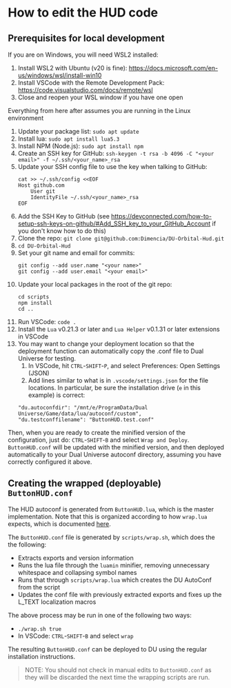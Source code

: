 # How to edit the HUD code

## Prerequisites for local development

If you are on Windows, you will need WSL2 installed:
1. Install WSL2 with Ubuntu (v20 is fine): https://docs.microsoft.com/en-us/windows/wsl/install-win10
1. Install VSCode with the Remote Development Pack: https://code.visualstudio.com/docs/remote/wsl
1. Close and reopen your WSL window if you have one open

Everything from here after assumes you are running in the Linux environment
1. Update your package list: `sudo apt update`
1. Install lua: `sudo apt install lua5.3`
1. Install NPM (Node.js): `sudo apt install npm`
1. Create an SSH key for GitHub: `ssh-keygen -t rsa -b 4096 -C "<your email>" -f ~/.ssh/<your_name>_rsa`
1. Update your SSH config file to use the key when talking to GitHub:
    ```
    cat >> ~/.ssh/config <<EOF
    Host github.com
        User git
        IdentityFile ~/.ssh/<your_name>_rsa
    EOF
    ```
1. Add the SSH Key to GitHub (see https://devconnected.com/how-to-setup-ssh-keys-on-github/#Add_SSH_key_to_your_GitHub_Account if you don't know how to do this)
1. Clone the repo: `git clone git@github.com:Dimencia/DU-Orbital-Hud.git`
1. `cd DU-Orbital-Hud`
1. Set your git name and email for commits:
    ```
    git config --add user.name "<your name>"
    git config --add user.email "<your email>"
    ```
1. Update your local packages in the root of the git repo:
    ```
    cd scripts
    npm install
    cd ..
    ```
1. Run VSCode: `code .`
1. Install the `Lua` v0.21.3 or later and `Lua Helper` v0.1.31 or later extensions in VSCode
1. You may want to change your deployment location so that the deployment function can automatically copy the .conf file to Dual Universe for testing.
    1. In VSCode, hit `CTRL`-`SHIFT`-`P`, and select Preferences: Open Settings (JSON)
    1. Add lines similar to what is in `.vscode/settings.json` for the file locations.  In particular, be sure the installation drive (`e` in this example) is correct:
    ```
    "du.autoconfdir": "/mnt/e/ProgramData/Dual Universe/Game/data/lua/autoconf/custom",
    "du.testconffilename": "ButtonHUD.test.conf"
    ```

Then, when you are ready to create the minified version of the configuration, just do: `CTRL`-`SHIFT`-`B` and select `Wrap and Deploy`.
`ButtonHUD.conf` will be updated with the minified version, and then deployed automatically to your Dual Universe autoconf directory, assuming you have correctly configured it above.

## Creating the wrapped (deployable) `ButtonHUD.conf`

The HUD autoconf is generated from `ButtonHUD.lua`, which is the master implementation.  Note that this is organized
according to how `wrap.lua` expects, which is documented [here](https://board.dualthegame.com/index.php?/topic/20161-lua-tool-script-packagerconfigurator-wraplua/).

The `ButtonHUD.conf` file is generated by `scripts/wrap.sh`, which does the the following:
* Extracts exports and version information
* Runs the lua file through the `luamin` minifier, removing unnecessary whitespace and collapsing symbol names
* Runs that through `scripts/wrap.lua` which creates the DU AutoConf from the script
* Updates the conf file with previously extracted exports and fixes up the L_TEXT localization macros

The above process may be run in one of the following two ways:
* `./wrap.sh true`
* In VSCode: `CTRL`-`SHIFT`-`B` and select `wrap`

The resulting `ButtonHUD.conf` can be deployed to DU using the regular installation instructions.
> NOTE: You should not check in manual edits to `ButtonHUD.conf` as they will be discarded the next time the wrapping scripts are run.

